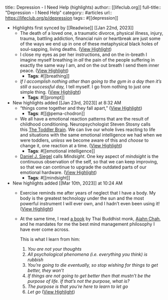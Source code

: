 title:: Depression - I Need Help (highlights)
author:: [[lifeclub.org]]
full-title:: "Depression - I Need Help"
category:: #articles
url:: https://lifeclub.org/p/depression
tags:: #[[depression]]

- Highlights first synced by [[Readwise]] [[Jan 22nd, 2023]]
	- The death of a loved one, a traumatic divorce, physical illness, injury, trauma, battling addiction, financial ruin or heartbreak are just some of the ways we end up in one of these metaphysical black holes of soul-sapping, living deaths. ([View Highlight](https://read.readwise.io/read/01gqch06bctbv08h24yy4d31fe))
	- I close my eyes as per her instructions, and on the in-breath I imagine myself breathing in *all* the pain of the people suffering in exactly the same way I am, and on the out breath I send them inner peace. ([View Highlight](https://read.readwise.io/read/01gqch0rmmq1ph6e5hrfhsy19q))
		- **Tags**: #[[breathing]]
	- *If I accomplish nothing other than going to the gym in a day then it’s still a successful day,* I tell myself. I go from nothing to just one simple thing. ([View Highlight](https://read.readwise.io/read/01gqch1m5entfreh0kva6s5ryq))
		- **Tags**: #[[prompt]]
- New highlights added [[Jan 23rd, 2023]] at 8:32 AM
	- “things come together and they fall apart,” ([View Highlight](https://read.readwise.io/read/01gqdn59b2jz21tqzba6p2f97v))
		- **Tags**: #[[@pema-chodron]]
	- We all have a emotional reaction patterns that are the result of childhood conditioning. Neuropsychologist Steven Stosny calls this [The Toddler Brain](https://www.psychologytoday.com/us/blog/anger-in-the-age-entitlement/201408/are-we-being-ruled-our-toddler-brains). We can live our whole lives reacting to life and situations with the same emotional intelligence we had when we were toddlers, *unless* we become aware of this and *choose* to change it, one reaction at a time. ([View Highlight](https://read.readwise.io/read/01gqdn7m5r17cazknxdbrpck7b))
		- **Tags**: #[[emotional intelligence]]
	- [Daniel J. Siegel](https://www.mindsightinstitute.com/) calls *Mindsight*. One key aspect of *mindsight* is the continuous observation of the self, so that we can keep improving, so that we can continue to upgrade the outdated parts of our emotional hardware. ([View Highlight](https://read.readwise.io/read/01gqdn8d7zwn4mzvgets93z71b))
		- **Tags**: #[[mindsight]]
- New highlights added [[Mar 10th, 2023]] at 10:24 AM
	- Exercise reminds me after years of neglect that I have a body. My body is the greatest technology under the sun and the most powerful instrument I will ever own, and I hadn’t even been using it! ([View Highlight](https://read.readwise.io/read/01gv2v35cb38jdyegp4b208t5z))
	- At the same time, I read [a book](https://www.ajahnchah.org/pdf/food_for_the_heart.pdf) by Thai Buddhist monk, [Ajahn Chah](http://www.ajahnchah.org/), and he mandates for me the best mind management philosophy I have ever come across.
	  
	  This is what I learn from him:
	  
	  1.  *You are not your thoughts*
	  2.  *All psychological phenomena (i.e. everything you think) is rubbish*
	  3.  *You’re going to die eventually, so stop wishing for things to get better, they won’t*
	  4.  *If things are not going to get better then that mustn’t be the purpose of life. If that’s not the purpose, what is?*
	  5.  *The purpose is that you’re here to learn to let go*
	  6.  *Let go* ([View Highlight](https://read.readwise.io/read/01gv2v4s6k47c3j88tzkcbexct))